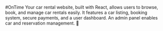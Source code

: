 #OnTime
Your car rental website, built with React, allows users to browse, book, and manage car rentals easily. It features a car listing, booking system, secure payments, and a user dashboard. An admin panel enables car and reservation management. 🚗







